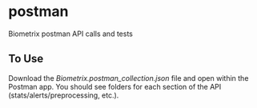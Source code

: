 # postman
Biometrix postman API calls and tests

## To Use
Download the *Biometrix.postman_collection.json* file and open within the Postman app. You should see folders for each section of the API (stats/alerts/preprocessing, etc.).
